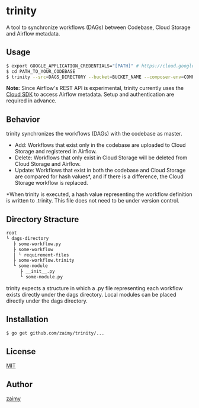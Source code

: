 # trinity

A tool to synchronize workflows (DAGs) between Codebase, Cloud Storage and Airflow metadata.

## Usage

```sh
$ export GOOGLE_APPLICATION_CREDENTIALS="[PATH]" # https://cloud.google.com/storage/docs/reference/libraries#setting_up_authentication
$ cd PATH_TO_YOUR_CODEBASE
$ trinity --src=DAGS_DIRECTORY --bucket=BUCKET_NAME --composer-env=COMPOSER_ENV_NAME
```

**Note:**
  Since Airflow's REST API is experimental, trinity currently uses the [Cloud SDK](https://cloud.google.com/sdk/) to access Airflow metadata. Setup and authentication are required in advance.

## Behavior

trinity synchronizes the workflows (DAGs) with the codebase as master.

- Add: Workflows that exist only in the codebase are uploaded to Cloud Storage and registered in Airflow.
- Delete: Workflows that only exist in Cloud Storage will be deleted from Cloud Storage and Airflow.
- Update: Workflows that exist in both the codebase and Cloud Storage are compared for hash values*, and if there is a difference, the Cloud Storage workflow is replaced.

*When trinity is executed, a hash value representing the workflow definition is written to .trinity. This file does not need to be under version control.

## Directory Stracture

```txt
root
└ dags-directory
　 ├ some-workflow.py
　 ├ some-workflow
　 │ └ requirement-files
　 ├ some-workflow.trinity
　 └ some-module
　 　 ├ __init__.py
　 　 └ some-module.py
```

trinity expects a structure in which a .py file representing each workflow exists directly under the dags directory.
Local modules can be placed directly under the dags directory.

## Installation

```sh
$ go get github.com/zaimy/trinity/...
```

## License

[MIT](https://github.com/zaimy/trinity/blob/master/LICENSE)

## Author

[zaimy](https://github.com/zaimy)
